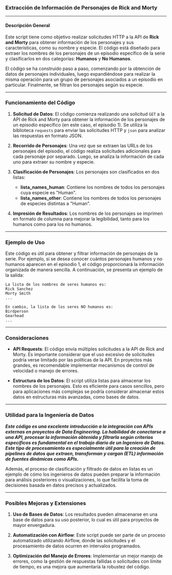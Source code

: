 ### Extracción de Información de Personajes de Rick and Morty

---

#### Descripción General

Este script tiene como objetivo realizar solicitudes HTTP a la API de **Rick and Morty** para obtener información de los personajes y sus características, como su nombre y especie. El código está diseñado para extraer los nombres de los personajes de un episodio específico de la serie y clasificarlos en dos categorías: **Humanos** y **No Humanos**.

El código se ha construido paso a paso, comenzando por la obtención de datos de personajes individuales, luego expandiéndose para realizar la misma operación para un grupo de personajes asociados a un episodio en particular. Finalmente, se filtran los personajes según su especie.

---

### Funcionamiento del Código

1. **Solicitud de Datos**:
   El código comienza realizando una solicitud `GET` a la API de Rick and Morty para obtener la información de los personajes de un episodio específico (en este caso, el episodio 1). Se utiliza la biblioteca `requests` para enviar las solicitudes HTTP y `json` para analizar las respuestas en formato JSON.

2. **Recorrido de Personajes**:
   Una vez que se extraen las URLs de los personajes del episodio, el código realiza solicitudes adicionales para cada personaje por separado. Luego, se analiza la información de cada uno para extraer su nombre y especie.

3. **Clasificación de Personajes**:
   Los personajes son clasificados en dos listas:
   - **lista_names_human**: Contiene los nombres de todos los personajes cuya especie es "Human".
   - **lista_names_other**: Contiene los nombres de todos los personajes de especies distintas a "Human".

4. **Impresión de Resultados**:
   Los nombres de los personajes se imprimen en formato de columna para mejorar la legibilidad, tanto para los humanos como para los no humanos.

---

### Ejemplo de Uso

Este código es útil para obtener y filtrar información de personajes de la serie. Por ejemplo, si se desea conocer cuántos personajes humanos y no humanos aparecen en el episodio 1, el código proporcionará la información organizada de manera sencilla. A continuación, se presenta un ejemplo de la salida:

```
La lista de los nombres de seres humanos es: 
Rick Sanchez
Morty Smith
...

En cambio, la lista de los seres NO humanos es: 
Birdperson
Gearhead
...
```

---

### Consideraciones

- **API Requests**: El código envía múltiples solicitudes a la API de Rick and Morty. Es importante considerar que el uso excesivo de solicitudes podría verse limitado por las políticas de la API. En proyectos más grandes, es recomendable implementar mecanismos de control de velocidad o manejo de errores.
  
- **Estructura de los Datos**: El script utiliza listas para almacenar los nombres de los personajes. Esto es eficiente para casos sencillos, pero para aplicaciones más complejas se podría considerar almacenar estos datos en estructuras más avanzadas, como bases de datos.

---

### Utilidad para la Ingeniería de Datos

***Este código es una excelente introducción a la integración con APIs externas en proyectos de Data Engineering. La habilidad de conectarse a una API, procesar la información obtenida y filtrarla según criterios específicos es fundamental en el trabajo diario de un Ingeniero de Datos. Este tipo de procesamiento es especialmente útil para la creación de pipelines de datos que extraen, transforman y cargan (ETL) información de fuentes dinámicas como APIs.***

Además, el proceso de clasificación y filtrado de datos en listas es un ejemplo de cómo los ingenieros de datos pueden preparar la información para análisis posteriores o visualizaciones, lo que facilita la toma de decisiones basada en datos precisos y actualizados.

---

### Posibles Mejoras y Extensiones

1. **Uso de Bases de Datos**: Los resultados pueden almacenarse en una base de datos para su uso posterior, lo cual es útil para proyectos de mayor envergadura.
   
2. **Automatización con Airflow**: Este script puede ser parte de un proceso automatizado utilizando Airflow, donde las solicitudes y el procesamiento de datos ocurren en intervalos programados.

3. **Optimización del Manejo de Errores**: Implementar un mejor manejo de errores, como la gestión de respuestas fallidas o solicitudes con límite de tiempo, es una mejora que aumentaría la robustez del código.

